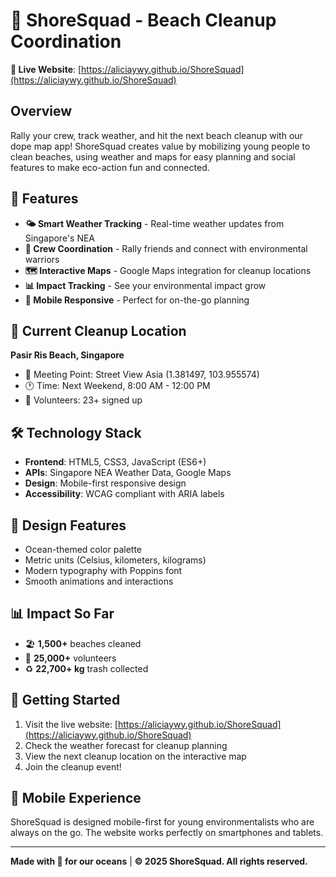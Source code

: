 # 🌊 ShoreSquad - Beach Cleanup Coordination

**🔗 Live Website**: [https://aliciaywy.github.io/ShoreSquad](https://aliciaywy.github.io/ShoreSquad)

## Overview
Rally your crew, track weather, and hit the next beach cleanup with our dope map app! ShoreSquad creates value by mobilizing young people to clean beaches, using weather and maps for easy planning and social features to make eco-action fun and connected.

## 🌟 Features
- **🌤️ Smart Weather Tracking** - Real-time weather updates from Singapore's NEA
- **👥 Crew Coordination** - Rally friends and connect with environmental warriors
- **🗺️ Interactive Maps** - Google Maps integration for cleanup locations
- **📊 Impact Tracking** - See your environmental impact grow
- **📱 Mobile Responsive** - Perfect for on-the-go planning

## 🎯 Current Cleanup Location
**Pasir Ris Beach, Singapore**
- 📍 Meeting Point: Street View Asia (1.381497, 103.955574)
- 🕐 Time: Next Weekend, 8:00 AM - 12:00 PM
- 👥 Volunteers: 23+ signed up

## 🛠️ Technology Stack
- **Frontend**: HTML5, CSS3, JavaScript (ES6+)
- **APIs**: Singapore NEA Weather Data, Google Maps
- **Design**: Mobile-first responsive design
- **Accessibility**: WCAG compliant with ARIA labels

## 🎨 Design Features
- Ocean-themed color palette
- Metric units (Celsius, kilometers, kilograms)
- Modern typography with Poppins font
- Smooth animations and interactions

## 📊 Impact So Far
- 🏖️ **1,500+** beaches cleaned
- 👥 **25,000+** volunteers
- ♻️ **22,700+ kg** trash collected

## 🚀 Getting Started
1. Visit the live website: [https://aliciaywy.github.io/ShoreSquad](https://aliciaywy.github.io/ShoreSquad)
2. Check the weather forecast for cleanup planning
3. View the next cleanup location on the interactive map
4. Join the cleanup event!

## 📱 Mobile Experience
ShoreSquad is designed mobile-first for young environmentalists who are always on the go. The website works perfectly on smartphones and tablets.

---

**Made with 💙 for our oceans** | **© 2025 ShoreSquad. All rights reserved.**
